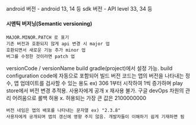 android 버전 - android 13, 14 등
sdk 버전 - API level 33, 34 등

#### 시맨틱 버저닝(Semantic versioning)
	MAJOR.MINOR.PATCH 로 표기
	기존 버전과 호환되지 않게 api 변경 시 major 업
	호환되면서 새로운 기능 추가 minor 업
	버그를 수정한 것이라면 patch 업

versionCode / versionName
	build gradle(project)에서 설정 가능. build configuration code에 자동으로 포함되어 빌드
	버전 코드는 앱의 버전을 나타내는 정수, 앱 업데이트를 검사할 수 있는 용도 ex) 306
	1부터 시작하여 1씩 증가하며 play store에서 버전 변경 추적용. 사용자에게 공개 x
	재사용 불가. 구글 devOps 차원의 관리 어려움으로 롤백 허용 x.
	허용되는 가장 큰 값은 2100000000

	버전 네임은 앱의 배포를 나타내는 문자열 ex) "2.3.8"
	사용자에게 공개되며 앱의 갱신에 영향 주지 않음. 개발자들이 이해하기 쉽게 기재하면 됨
	